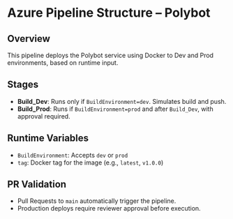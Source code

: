 # Azure Pipeline Structure – Polybot

## Overview
This pipeline deploys the Polybot service using Docker to Dev and Prod environments, based on runtime input.

## Stages
- **Build_Dev**: Runs only if `BuildEnvironment=dev`. Simulates build and push.
- **Build_Prod**: Runs if `BuildEnvironment=prod` and after `Build_Dev`, with approval required.

## Runtime Variables
- `BuildEnvironment`: Accepts `dev` or `prod`
- `tag`: Docker tag for the image (e.g., `latest`, `v1.0.0`)

## PR Validation
- Pull Requests to `main` automatically trigger the pipeline.
- Production deploys require reviewer approval before execution.
